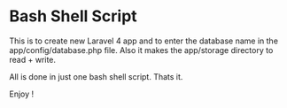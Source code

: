 Bash Shell Script 
=================

This is to create new Laravel 4 app and to enter the database name in the app/config/database.php file. Also it makes the app/storage directory to read + write. 

All is done in just one bash shell script. Thats it.

Enjoy !


